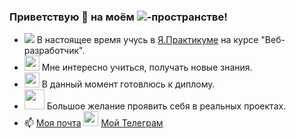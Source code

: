 ### Приветствую 👋 на моём <img src="https://img.icons8.com/external-tal-revivo-bold-tal-revivo/24/000000/external-github-with-cat-logo-an-online-community-for-software-development-logo-bold-tal-revivo.png"/>-пространстве!

- <img src="https://img.icons8.com/color/30/000000/abc.png"/> В настоящее время учусь в [Я.Практикуме](https://praktikum.yandex.ru) на курсе "Веб-разработчик".
- <img width=24px src="https://img.icons8.com/external-photo3ideastudio-lineal-color-photo3ideastudio/64/000000/external-thinking-digital-business-photo3ideastudio-lineal-color-photo3ideastudio.png"/> Мне интересно учиться, получать новые знания.
- <img width=24px src="https://img.icons8.com/color/48/000000/motarboard.png"/> В данный момент готовлюсь к диплому.
- <img width=32px src="https://img.icons8.com/external-konkapp-outline-color-konkapp/64/000000/external-working-man-stay-at-home-konkapp-outline-color-konkapp.png"/> Большое желание проявить себя в реальных проектах.
- :mailbox: [Моя почта](mailto:ser.dedikoff@ya.ru)  <img width=24px src="https://img.icons8.com/fluency/48/000000/telegram-app.png"/> [Мой Телеграм](https://t.me/dev_SeregaDedok)


<!--
**SergeyDedikov/SergeyDedikov** is a ✨ _special_ ✨ repository because its `README.md` (this file) appears on your GitHub profile.

Here are some ideas to get you started:

- 🔭 I’m currently working on ...
- 🌱 I’m currently learning ...
- 👯 I’m looking to collaborate on ...
- 🤔 I’m looking for help with ...
- 💬 Ask me about ...
- 📫 How to reach me: ...
- 😄 Pronouns: ...
- ⚡ Fun fact: ...
-->
